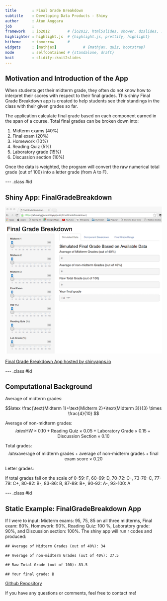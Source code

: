 ```yaml
---
title       : Final Grade Breakdown
subtitle    : Developing Data Products - Shiny
author      : Atun Anggara
job         : 
framework   : io2012        # {io2012, html5slides, shower, dzslides, ...}
highlighter : highlight.js  # {highlight.js, prettify, highlight}
hitheme     : tomorrow      # 
widgets     : [mathjax]            # {mathjax, quiz, bootstrap}
mode        : selfcontained # {standalone, draft}
knit        : slidify::knit2slides
---
```


## Motivation and Introduction of the App

When students get their midterm grade, they often do not know how to interpret their scores with respect to their final grades. This shiny Final Grade Breakdown app is created to help students see their standings in the class with their given grades so far.

The application calculate final grade based on each component earned in the span of a course. Total final grades can be broken down into: 

1. Midterm exams (40%)
2. Final exam (20%)
3. Homework (10%)
4. Reading Quiz (5%)
5. Laboratory grade (15%)
6. Discussion section (10%)

Once the data is weighted, the program will convert the raw numerical total grade (out of 100) into a letter grade (from A to F). 

--- .class #id 

## Shiny App: FinalGradeBreakdown

![Shiny App Preview](shinyappspreview.png)

[Final Grade Breakdown App hosted by shinyapps.io](https://atunanggara.shinyapps.io/FinalGradeBreakdown)

--- .class #id 
## Computational Background

Average of midterm grades:

$$latex
\frac{\text{Midterm 1}+\text{Midterm 2}+\text{Midterm 3}}{3} \times \frac{4}{10}
$$

Average of non-midterm grades:
$$latex
\text{HW} \times 0.10 + \text{Reading Quiz} \times 0.05 + \text{Laboratory Grade} \times 0.15 + \text{Discussion Section} \times 0.10
$$

Total grades:
$$latex
\text{average of midterm grades} + \text{average of non-midterm grades} + \text{final exam score} \times 0.20
$$

Letter grades: 

If total grades fall on the scale of 0-59: F, 60-69: D, 70-72: C-, 73-76: C, 77-79: C+, 80-82: B-, 83-86: B, 87-89: B+, 90-92: A-, 93-100: A

--- .class #id 

## Static Example: FinalGradeBreakdown App

If I were to input: Midterm exams: 95, 75, 85 on all three midterms, Final exam: 60%, Homework: 90%, Reading Quiz: 100 %, Laboratory grade: 90%, and Discussion section: 100%. The shiny app will run r codes and produced: 


```
## Average of Midterm Grades (out of 40%): 34
```

```
## Average of non-midterm Grades (out of 40%): 37.5
```

```
## Raw Total Grade (out of 100): 83.5
```

```
## Your final grade: B
```

[Github Repository](https://github.com/atunanggara/DDP-Shiny)

If you have any questions or comments, feel free to contact me!

